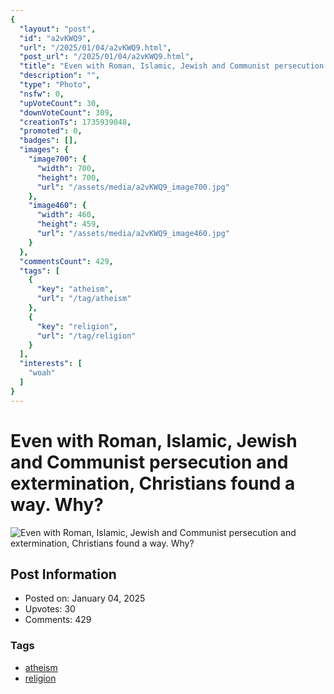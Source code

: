```yaml
---
{
  "layout": "post",
  "id": "a2vKWQ9",
  "url": "/2025/01/04/a2vKWQ9.html",
  "post_url": "/2025/01/04/a2vKWQ9.html",
  "title": "Even with Roman, Islamic, Jewish and Communist persecution and extermination, Christians found a way. Why?",
  "description": "",
  "type": "Photo",
  "nsfw": 0,
  "upVoteCount": 30,
  "downVoteCount": 309,
  "creationTs": 1735939048,
  "promoted": 0,
  "badges": [],
  "images": {
    "image700": {
      "width": 700,
      "height": 700,
      "url": "/assets/media/a2vKWQ9_image700.jpg"
    },
    "image460": {
      "width": 460,
      "height": 459,
      "url": "/assets/media/a2vKWQ9_image460.jpg"
    }
  },
  "commentsCount": 429,
  "tags": [
    {
      "key": "atheism",
      "url": "/tag/atheism"
    },
    {
      "key": "religion",
      "url": "/tag/religion"
    }
  ],
  "interests": [
    "woah"
  ]
}
---
```


# Even with Roman, Islamic, Jewish and Communist persecution and extermination, Christians found a way. Why?

![Even with Roman, Islamic, Jewish and Communist persecution and extermination, Christians found a way. Why?](/assets/media/a2vKWQ9_image700.jpg)

## Post Information

- Posted on: January 04, 2025
- Upvotes: 30
- Comments: 429

### Tags

- [atheism](/tag/atheism)
- [religion](/tag/religion)
